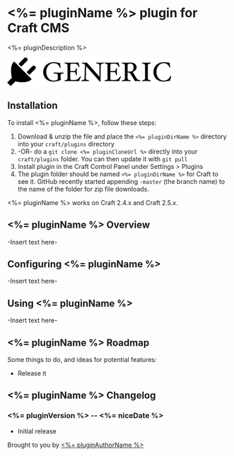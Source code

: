 # <%= pluginName %> plugin for Craft CMS

<%= pluginDescription %>

![Screenshot](resources/screenshots/plugin_logo.png)

## Installation

To install <%= pluginName %>, follow these steps:

1. Download & unzip the file and place the `<%= pluginDirName %>` directory into your `craft/plugins` directory
2.  -OR- do a `git clone <%= pluginCloneUrl %>` directly into your `craft/plugins` folder.  You can then update it with `git pull`
3. Install plugin in the Craft Control Panel under Settings > Plugins
4. The plugin folder should be named `<%= pluginDirName %>` for Craft to see it.  GitHub recently started appending `-master` (the branch name) to the name of the folder for zip file downloads.

<%= pluginName %> works on Craft 2.4.x and Craft 2.5.x.

## <%= pluginName %> Overview

-Insert text here-

## Configuring <%= pluginName %>

-Insert text here-

## Using <%= pluginName %>

-Insert text here-

## <%= pluginName %> Roadmap

Some things to do, and ideas for potential features:

* Release it

## <%= pluginName %> Changelog

### <%= pluginVersion %> -- <%= niceDate %>

* Initial release

Brought to you by [<%= pluginAuthorName %>](<%= pluginAuthorUrl %>)